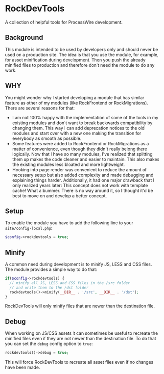 # RockDevTools

A collection of helpful tools for ProcessWire development.

## Background

This module is intended to be used by developers only and should never be used on a production site. The idea is that you use the module, for example, for asset minification during development. Then you push the already minified files to production and therefore don't need the module to do any work.

## WHY

You might wonder why I started developing a module that has similar feature as other of my modules (like RockFrontend or RockMigrations). There are several reasons for that:

- I am not 100% happy with the implementation of some of the tools in my existing modules and don't want to break backwards compatibility by changing them. This way I can add deprecation notices to the old modules and start over with a new one making the transition for everybody as smooth as possible.
- Some features were added to RockFrontend or RockMigrations as a matter of convenience, even though they didn't really belong there logically. Now that I have so many modules, I've realized that splitting them up makes the code cleaner and easier to maintain. This also makes the existing modules less bloated and more lightweight.
- Hooking into page render was convenient to reduce the amount of necessary setup but also added complexity and made debugging and explaining things harder. Additionally, it had one major drawback that I only realized years later: This concept does not work with template cache! What a bummer. There is no way around it, so I thought it'd be best to move on and develop a better concept.

## Setup

To enable the module you have to add the following line to your `site/config-local.php`:

```php
$config->rockdevtools = true;
```

## Minify

A common need during development is to minify JS, LESS and CSS files. The module provides a simple way to do that:

```php
if($config->rockdevtools) {
  // minify all JS, LESS and CSS files in the /src folder
  // and write them to the /dst folder
  rockdevtools()->minify(__DIR__ . '/src', __DIR__ . '/dst');
}
```

RockDevTools will only minify files that are newer than the destination file.

## Debug

When working on JS/CSS assets it can sometimes be useful to recreate the minified files even if they are not newer than the destination file. To do that you can set the `debug` config option to `true`:

```php
rockdevtools()->debug = true;
```

This will force RockDevTools to recreate all asset files even if no changes have been made.
